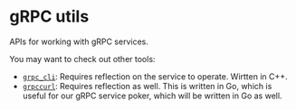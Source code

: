 # gRPC utils

APIs for working with gRPC services.

You may want to check out other tools:

* [`grpc_cli`](https://github.com/grpc/grpc/blob/master/doc/command_line_tool.md): Requires
    reflection on the service to operate. Wirtten in C++.
* [`grpccurl`](https://github.com/fullstorydev/grpcurl): Requires reflection as well. This is
    written in Go, which is useful for our gRPC service poker, which will be written in Go as well.
